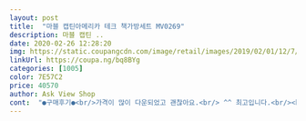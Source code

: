 ```yaml
---
layout: post 
title:  "마블 캡틴아메리카 테크 책가방세트 MV0269" 
description: 마블 캡틴 ..
date: 2020-02-26 12:28:20 
img: https://static.coupangcdn.com/image/retail/images/2019/02/01/12/7/8aa808ab-16cb-45e0-8ce4-bf5861711822.jpg 
linkUrl: https://coupa.ng/bq8BYg 
categories: [1005] 
color: 7E57C2 
price: 40570 
author: Ask View Shop 
cont:  "●구매후기●<br/>가격이 많이 다운되었고 괜찮아요.<br/> ^^ 최고입니다.<br/><br/>비싸고 좋은거는 소용이 없더라구요<br/>아들랑구 입학선물~~<br/>아들랑구가 너무 좋아해요<br/>우리아들 첫 책가방인데 아주 좋아하네요 감사합니다<br/>일단은 애들이 원하는걸 골라보라 하고 주문했어요<br/>" 
---
```

